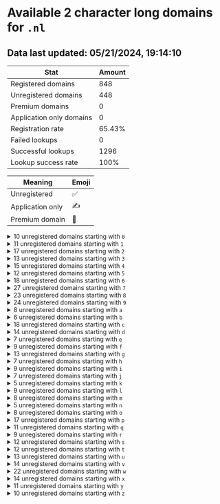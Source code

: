 # Available 2 character long domains for `.nl`

## Data last updated: 05/21/2024, 19:14:10

|Stat|Amount|
|--|--|
|Registered domains|848|
|Unregistered domains|448|
|Premium domains|0|
|Application only domains|0|
|Registration rate|65.43%|
|Failed lookups|0|
|Successful lookups|1296|
|Lookup success rate|100%|


|Meaning|Emoji|
|--|--|
|Unregistered|:white_check_mark:|
|Application only|:writing_hand:|
|Premium domain|:gem:|

<details>
<summary>10 unregistered domains starting with <bold><code>0</code></bold></summary>

|Type|Domain|
|--|--|
|:white_check_mark:|`00.nl`|
|:white_check_mark:|`01.nl`|
|:white_check_mark:|`06.nl`|
|:white_check_mark:|`07.nl`|
|:white_check_mark:|`08.nl`|
|:white_check_mark:|`0c.nl`|
|:white_check_mark:|`0d.nl`|
|:white_check_mark:|`0e.nl`|
|:white_check_mark:|`0t.nl`|
|:white_check_mark:|`0z.nl`|
</details>
<details>
<summary>11 unregistered domains starting with <bold><code>1</code></bold></summary>

|Type|Domain|
|--|--|
|:white_check_mark:|`10.nl`|
|:white_check_mark:|`13.nl`|
|:white_check_mark:|`14.nl`|
|:white_check_mark:|`19.nl`|
|:white_check_mark:|`1c.nl`|
|:white_check_mark:|`1f.nl`|
|:white_check_mark:|`1n.nl`|
|:white_check_mark:|`1o.nl`|
|:white_check_mark:|`1p.nl`|
|:white_check_mark:|`1t.nl`|
|:white_check_mark:|`1x.nl`|
</details>
<details>
<summary>17 unregistered domains starting with <bold><code>2</code></bold></summary>

|Type|Domain|
|--|--|
|:white_check_mark:|`21.nl`|
|:white_check_mark:|`22.nl`|
|:white_check_mark:|`23.nl`|
|:white_check_mark:|`24.nl`|
|:white_check_mark:|`25.nl`|
|:white_check_mark:|`2e.nl`|
|:white_check_mark:|`2f.nl`|
|:white_check_mark:|`2i.nl`|
|:white_check_mark:|`2j.nl`|
|:white_check_mark:|`2k.nl`|
|:white_check_mark:|`2l.nl`|
|:white_check_mark:|`2m.nl`|
|:white_check_mark:|`2u.nl`|
|:white_check_mark:|`2v.nl`|
|:white_check_mark:|`2w.nl`|
|:white_check_mark:|`2x.nl`|
|:white_check_mark:|`2y.nl`|
</details>
<details>
<summary>13 unregistered domains starting with <bold><code>3</code></bold></summary>

|Type|Domain|
|--|--|
|:white_check_mark:|`30.nl`|
|:white_check_mark:|`31.nl`|
|:white_check_mark:|`32.nl`|
|:white_check_mark:|`33.nl`|
|:white_check_mark:|`37.nl`|
|:white_check_mark:|`3a.nl`|
|:white_check_mark:|`3r.nl`|
|:white_check_mark:|`3s.nl`|
|:white_check_mark:|`3t.nl`|
|:white_check_mark:|`3u.nl`|
|:white_check_mark:|`3v.nl`|
|:white_check_mark:|`3w.nl`|
|:white_check_mark:|`3z.nl`|
</details>
<details>
<summary>15 unregistered domains starting with <bold><code>4</code></bold></summary>

|Type|Domain|
|--|--|
|:white_check_mark:|`40.nl`|
|:white_check_mark:|`41.nl`|
|:white_check_mark:|`42.nl`|
|:white_check_mark:|`43.nl`|
|:white_check_mark:|`47.nl`|
|:white_check_mark:|`4c.nl`|
|:white_check_mark:|`4d.nl`|
|:white_check_mark:|`4e.nl`|
|:white_check_mark:|`4h.nl`|
|:white_check_mark:|`4s.nl`|
|:white_check_mark:|`4t.nl`|
|:white_check_mark:|`4u.nl`|
|:white_check_mark:|`4x.nl`|
|:white_check_mark:|`4y.nl`|
|:white_check_mark:|`4z.nl`|
</details>
<details>
<summary>12 unregistered domains starting with <bold><code>5</code></bold></summary>

|Type|Domain|
|--|--|
|:white_check_mark:|`51.nl`|
|:white_check_mark:|`52.nl`|
|:white_check_mark:|`55.nl`|
|:white_check_mark:|`56.nl`|
|:white_check_mark:|`5b.nl`|
|:white_check_mark:|`5c.nl`|
|:white_check_mark:|`5h.nl`|
|:white_check_mark:|`5p.nl`|
|:white_check_mark:|`5q.nl`|
|:white_check_mark:|`5r.nl`|
|:white_check_mark:|`5s.nl`|
|:white_check_mark:|`5v.nl`|
</details>
<details>
<summary>18 unregistered domains starting with <bold><code>6</code></bold></summary>

|Type|Domain|
|--|--|
|:white_check_mark:|`60.nl`|
|:white_check_mark:|`61.nl`|
|:white_check_mark:|`64.nl`|
|:white_check_mark:|`65.nl`|
|:white_check_mark:|`68.nl`|
|:white_check_mark:|`69.nl`|
|:white_check_mark:|`6b.nl`|
|:white_check_mark:|`6c.nl`|
|:white_check_mark:|`6d.nl`|
|:white_check_mark:|`6e.nl`|
|:white_check_mark:|`6h.nl`|
|:white_check_mark:|`6i.nl`|
|:white_check_mark:|`6o.nl`|
|:white_check_mark:|`6p.nl`|
|:white_check_mark:|`6q.nl`|
|:white_check_mark:|`6r.nl`|
|:white_check_mark:|`6w.nl`|
|:white_check_mark:|`6z.nl`|
</details>
<details>
<summary>27 unregistered domains starting with <bold><code>7</code></bold></summary>

|Type|Domain|
|--|--|
|:white_check_mark:|`70.nl`|
|:white_check_mark:|`71.nl`|
|:white_check_mark:|`72.nl`|
|:white_check_mark:|`73.nl`|
|:white_check_mark:|`74.nl`|
|:white_check_mark:|`79.nl`|
|:white_check_mark:|`7a.nl`|
|:white_check_mark:|`7b.nl`|
|:white_check_mark:|`7c.nl`|
|:white_check_mark:|`7d.nl`|
|:white_check_mark:|`7e.nl`|
|:white_check_mark:|`7f.nl`|
|:white_check_mark:|`7g.nl`|
|:white_check_mark:|`7h.nl`|
|:white_check_mark:|`7k.nl`|
|:white_check_mark:|`7l.nl`|
|:white_check_mark:|`7m.nl`|
|:white_check_mark:|`7n.nl`|
|:white_check_mark:|`7o.nl`|
|:white_check_mark:|`7p.nl`|
|:white_check_mark:|`7q.nl`|
|:white_check_mark:|`7r.nl`|
|:white_check_mark:|`7s.nl`|
|:white_check_mark:|`7t.nl`|
|:white_check_mark:|`7x.nl`|
|:white_check_mark:|`7y.nl`|
|:white_check_mark:|`7z.nl`|
</details>
<details>
<summary>23 unregistered domains starting with <bold><code>8</code></bold></summary>

|Type|Domain|
|--|--|
|:white_check_mark:|`80.nl`|
|:white_check_mark:|`81.nl`|
|:white_check_mark:|`82.nl`|
|:white_check_mark:|`83.nl`|
|:white_check_mark:|`84.nl`|
|:white_check_mark:|`87.nl`|
|:white_check_mark:|`88.nl`|
|:white_check_mark:|`89.nl`|
|:white_check_mark:|`8c.nl`|
|:white_check_mark:|`8d.nl`|
|:white_check_mark:|`8g.nl`|
|:white_check_mark:|`8h.nl`|
|:white_check_mark:|`8i.nl`|
|:white_check_mark:|`8l.nl`|
|:white_check_mark:|`8m.nl`|
|:white_check_mark:|`8n.nl`|
|:white_check_mark:|`8q.nl`|
|:white_check_mark:|`8r.nl`|
|:white_check_mark:|`8v.nl`|
|:white_check_mark:|`8w.nl`|
|:white_check_mark:|`8x.nl`|
|:white_check_mark:|`8y.nl`|
|:white_check_mark:|`8z.nl`|
</details>
<details>
<summary>24 unregistered domains starting with <bold><code>9</code></bold></summary>

|Type|Domain|
|--|--|
|:white_check_mark:|`90.nl`|
|:white_check_mark:|`96.nl`|
|:white_check_mark:|`97.nl`|
|:white_check_mark:|`98.nl`|
|:white_check_mark:|`99.nl`|
|:white_check_mark:|`9a.nl`|
|:white_check_mark:|`9b.nl`|
|:white_check_mark:|`9c.nl`|
|:white_check_mark:|`9d.nl`|
|:white_check_mark:|`9e.nl`|
|:white_check_mark:|`9f.nl`|
|:white_check_mark:|`9i.nl`|
|:white_check_mark:|`9j.nl`|
|:white_check_mark:|`9k.nl`|
|:white_check_mark:|`9l.nl`|
|:white_check_mark:|`9m.nl`|
|:white_check_mark:|`9n.nl`|
|:white_check_mark:|`9o.nl`|
|:white_check_mark:|`9p.nl`|
|:white_check_mark:|`9t.nl`|
|:white_check_mark:|`9u.nl`|
|:white_check_mark:|`9v.nl`|
|:white_check_mark:|`9w.nl`|
|:white_check_mark:|`9z.nl`|
</details>
<details>
<summary>8 unregistered domains starting with <bold><code>a</code></bold></summary>

|Type|Domain|
|--|--|
|:white_check_mark:|`a1.nl`|
|:white_check_mark:|`a4.nl`|
|:white_check_mark:|`ac.nl`|
|:white_check_mark:|`ah.nl`|
|:white_check_mark:|`ak.nl`|
|:white_check_mark:|`aq.nl`|
|:white_check_mark:|`ax.nl`|
|:white_check_mark:|`ay.nl`|
</details>
<details>
<summary>6 unregistered domains starting with <bold><code>b</code></bold></summary>

|Type|Domain|
|--|--|
|:white_check_mark:|`b2.nl`|
|:white_check_mark:|`bf.nl`|
|:white_check_mark:|`bj.nl`|
|:white_check_mark:|`bq.nl`|
|:white_check_mark:|`bu.nl`|
|:white_check_mark:|`by.nl`|
</details>
<details>
<summary>18 unregistered domains starting with <bold><code>c</code></bold></summary>

|Type|Domain|
|--|--|
|:white_check_mark:|`c0.nl`|
|:white_check_mark:|`c4.nl`|
|:white_check_mark:|`c5.nl`|
|:white_check_mark:|`c6.nl`|
|:white_check_mark:|`c9.nl`|
|:white_check_mark:|`cc.nl`|
|:white_check_mark:|`cd.nl`|
|:white_check_mark:|`ce.nl`|
|:white_check_mark:|`cg.nl`|
|:white_check_mark:|`ci.nl`|
|:white_check_mark:|`cj.nl`|
|:white_check_mark:|`ck.nl`|
|:white_check_mark:|`cn.nl`|
|:white_check_mark:|`cp.nl`|
|:white_check_mark:|`cs.nl`|
|:white_check_mark:|`cv.nl`|
|:white_check_mark:|`cw.nl`|
|:white_check_mark:|`cz.nl`|
</details>
<details>
<summary>14 unregistered domains starting with <bold><code>d</code></bold></summary>

|Type|Domain|
|--|--|
|:white_check_mark:|`d2.nl`|
|:white_check_mark:|`d4.nl`|
|:white_check_mark:|`d8.nl`|
|:white_check_mark:|`dc.nl`|
|:white_check_mark:|`dd.nl`|
|:white_check_mark:|`df.nl`|
|:white_check_mark:|`dh.nl`|
|:white_check_mark:|`do.nl`|
|:white_check_mark:|`ds.nl`|
|:white_check_mark:|`du.nl`|
|:white_check_mark:|`dw.nl`|
|:white_check_mark:|`dx.nl`|
|:white_check_mark:|`dy.nl`|
|:white_check_mark:|`dz.nl`|
</details>
<details>
<summary>7 unregistered domains starting with <bold><code>e</code></bold></summary>

|Type|Domain|
|--|--|
|:white_check_mark:|`e3.nl`|
|:white_check_mark:|`e5.nl`|
|:white_check_mark:|`ee.nl`|
|:white_check_mark:|`ef.nl`|
|:white_check_mark:|`eo.nl`|
|:white_check_mark:|`et.nl`|
|:white_check_mark:|`ey.nl`|
</details>
<details>
<summary>9 unregistered domains starting with <bold><code>f</code></bold></summary>

|Type|Domain|
|--|--|
|:white_check_mark:|`f6.nl`|
|:white_check_mark:|`f7.nl`|
|:white_check_mark:|`f8.nl`|
|:white_check_mark:|`fc.nl`|
|:white_check_mark:|`fg.nl`|
|:white_check_mark:|`fh.nl`|
|:white_check_mark:|`fl.nl`|
|:white_check_mark:|`fo.nl`|
|:white_check_mark:|`fp.nl`|
</details>
<details>
<summary>13 unregistered domains starting with <bold><code>g</code></bold></summary>

|Type|Domain|
|--|--|
|:white_check_mark:|`g1.nl`|
|:white_check_mark:|`g2.nl`|
|:white_check_mark:|`g5.nl`|
|:white_check_mark:|`ga.nl`|
|:white_check_mark:|`gb.nl`|
|:white_check_mark:|`gh.nl`|
|:white_check_mark:|`gi.nl`|
|:white_check_mark:|`gj.nl`|
|:white_check_mark:|`gk.nl`|
|:white_check_mark:|`gl.nl`|
|:white_check_mark:|`gn.nl`|
|:white_check_mark:|`gt.nl`|
|:white_check_mark:|`gz.nl`|
</details>
<details>
<summary>7 unregistered domains starting with <bold><code>h</code></bold></summary>

|Type|Domain|
|--|--|
|:white_check_mark:|`h9.nl`|
|:white_check_mark:|`hd.nl`|
|:white_check_mark:|`hm.nl`|
|:white_check_mark:|`hn.nl`|
|:white_check_mark:|`hw.nl`|
|:white_check_mark:|`hx.nl`|
|:white_check_mark:|`hy.nl`|
</details>
<details>
<summary>9 unregistered domains starting with <bold><code>i</code></bold></summary>

|Type|Domain|
|--|--|
|:white_check_mark:|`i1.nl`|
|:white_check_mark:|`i8.nl`|
|:white_check_mark:|`ib.nl`|
|:white_check_mark:|`id.nl`|
|:white_check_mark:|`ii.nl`|
|:white_check_mark:|`ik.nl`|
|:white_check_mark:|`iu.nl`|
|:white_check_mark:|`iw.nl`|
|:white_check_mark:|`ix.nl`|
</details>
<details>
<summary>7 unregistered domains starting with <bold><code>j</code></bold></summary>

|Type|Domain|
|--|--|
|:white_check_mark:|`j1.nl`|
|:white_check_mark:|`j4.nl`|
|:white_check_mark:|`j6.nl`|
|:white_check_mark:|`jb.nl`|
|:white_check_mark:|`jk.nl`|
|:white_check_mark:|`jx.nl`|
|:white_check_mark:|`jz.nl`|
</details>
<details>
<summary>5 unregistered domains starting with <bold><code>k</code></bold></summary>

|Type|Domain|
|--|--|
|:white_check_mark:|`k7.nl`|
|:white_check_mark:|`kd.nl`|
|:white_check_mark:|`kn.nl`|
|:white_check_mark:|`kq.nl`|
|:white_check_mark:|`kt.nl`|
</details>
<details>
<summary>9 unregistered domains starting with <bold><code>l</code></bold></summary>

|Type|Domain|
|--|--|
|:white_check_mark:|`l5.nl`|
|:white_check_mark:|`l6.nl`|
|:white_check_mark:|`lc.nl`|
|:white_check_mark:|`ld.nl`|
|:white_check_mark:|`le.nl`|
|:white_check_mark:|`lh.nl`|
|:white_check_mark:|`ll.nl`|
|:white_check_mark:|`ln.nl`|
|:white_check_mark:|`lr.nl`|
</details>
<details>
<summary>8 unregistered domains starting with <bold><code>m</code></bold></summary>

|Type|Domain|
|--|--|
|:white_check_mark:|`m3.nl`|
|:white_check_mark:|`m4.nl`|
|:white_check_mark:|`m5.nl`|
|:white_check_mark:|`m6.nl`|
|:white_check_mark:|`m8.nl`|
|:white_check_mark:|`ma.nl`|
|:white_check_mark:|`mc.nl`|
|:white_check_mark:|`mk.nl`|
</details>
<details>
<summary>5 unregistered domains starting with <bold><code>n</code></bold></summary>

|Type|Domain|
|--|--|
|:white_check_mark:|`n6.nl`|
|:white_check_mark:|`ne.nl`|
|:white_check_mark:|`nl.nl`|
|:white_check_mark:|`nm.nl`|
|:white_check_mark:|`nw.nl`|
</details>
<details>
<summary>8 unregistered domains starting with <bold><code>o</code></bold></summary>

|Type|Domain|
|--|--|
|:white_check_mark:|`o0.nl`|
|:white_check_mark:|`o2.nl`|
|:white_check_mark:|`o5.nl`|
|:white_check_mark:|`ob.nl`|
|:white_check_mark:|`oc.nl`|
|:white_check_mark:|`od.nl`|
|:white_check_mark:|`ou.nl`|
|:white_check_mark:|`oy.nl`|
</details>
<details>
<summary>17 unregistered domains starting with <bold><code>p</code></bold></summary>

|Type|Domain|
|--|--|
|:white_check_mark:|`p0.nl`|
|:white_check_mark:|`p1.nl`|
|:white_check_mark:|`p5.nl`|
|:white_check_mark:|`p7.nl`|
|:white_check_mark:|`p8.nl`|
|:white_check_mark:|`pa.nl`|
|:white_check_mark:|`pb.nl`|
|:white_check_mark:|`pc.nl`|
|:white_check_mark:|`pd.nl`|
|:white_check_mark:|`pe.nl`|
|:white_check_mark:|`ph.nl`|
|:white_check_mark:|`pl.nl`|
|:white_check_mark:|`pm.nl`|
|:white_check_mark:|`po.nl`|
|:white_check_mark:|`pr.nl`|
|:white_check_mark:|`ps.nl`|
|:white_check_mark:|`pt.nl`|
</details>
<details>
<summary>11 unregistered domains starting with <bold><code>q</code></bold></summary>

|Type|Domain|
|--|--|
|:white_check_mark:|`q0.nl`|
|:white_check_mark:|`q1.nl`|
|:white_check_mark:|`q5.nl`|
|:white_check_mark:|`q6.nl`|
|:white_check_mark:|`q9.nl`|
|:white_check_mark:|`qc.nl`|
|:white_check_mark:|`qi.nl`|
|:white_check_mark:|`qq.nl`|
|:white_check_mark:|`qt.nl`|
|:white_check_mark:|`qu.nl`|
|:white_check_mark:|`qx.nl`|
</details>
<details>
<summary>9 unregistered domains starting with <bold><code>r</code></bold></summary>

|Type|Domain|
|--|--|
|:white_check_mark:|`r0.nl`|
|:white_check_mark:|`r5.nl`|
|:white_check_mark:|`r6.nl`|
|:white_check_mark:|`ra.nl`|
|:white_check_mark:|`rg.nl`|
|:white_check_mark:|`rh.nl`|
|:white_check_mark:|`rp.nl`|
|:white_check_mark:|`rq.nl`|
|:white_check_mark:|`rz.nl`|
</details>
<details>
<summary>12 unregistered domains starting with <bold><code>s</code></bold></summary>

|Type|Domain|
|--|--|
|:white_check_mark:|`s0.nl`|
|:white_check_mark:|`s4.nl`|
|:white_check_mark:|`s5.nl`|
|:white_check_mark:|`s6.nl`|
|:white_check_mark:|`sh.nl`|
|:white_check_mark:|`si.nl`|
|:white_check_mark:|`sj.nl`|
|:white_check_mark:|`sm.nl`|
|:white_check_mark:|`sp.nl`|
|:white_check_mark:|`ss.nl`|
|:white_check_mark:|`st.nl`|
|:white_check_mark:|`sz.nl`|
</details>
<details>
<summary>12 unregistered domains starting with <bold><code>t</code></bold></summary>

|Type|Domain|
|--|--|
|:white_check_mark:|`t6.nl`|
|:white_check_mark:|`ta.nl`|
|:white_check_mark:|`tb.nl`|
|:white_check_mark:|`tc.nl`|
|:white_check_mark:|`tg.nl`|
|:white_check_mark:|`th.nl`|
|:white_check_mark:|`ti.nl`|
|:white_check_mark:|`tl.nl`|
|:white_check_mark:|`to.nl`|
|:white_check_mark:|`ts.nl`|
|:white_check_mark:|`tw.nl`|
|:white_check_mark:|`tx.nl`|
</details>
<details>
<summary>13 unregistered domains starting with <bold><code>u</code></bold></summary>

|Type|Domain|
|--|--|
|:white_check_mark:|`u0.nl`|
|:white_check_mark:|`u6.nl`|
|:white_check_mark:|`u7.nl`|
|:white_check_mark:|`u8.nl`|
|:white_check_mark:|`ud.nl`|
|:white_check_mark:|`uj.nl`|
|:white_check_mark:|`uk.nl`|
|:white_check_mark:|`ul.nl`|
|:white_check_mark:|`uo.nl`|
|:white_check_mark:|`uu.nl`|
|:white_check_mark:|`ux.nl`|
|:white_check_mark:|`uy.nl`|
|:white_check_mark:|`uz.nl`|
</details>
<details>
<summary>14 unregistered domains starting with <bold><code>v</code></bold></summary>

|Type|Domain|
|--|--|
|:white_check_mark:|`v6.nl`|
|:white_check_mark:|`va.nl`|
|:white_check_mark:|`vg.nl`|
|:white_check_mark:|`vk.nl`|
|:white_check_mark:|`vl.nl`|
|:white_check_mark:|`vm.nl`|
|:white_check_mark:|`vn.nl`|
|:white_check_mark:|`vo.nl`|
|:white_check_mark:|`vp.nl`|
|:white_check_mark:|`vs.nl`|
|:white_check_mark:|`vt.nl`|
|:white_check_mark:|`vu.nl`|
|:white_check_mark:|`vv.nl`|
|:white_check_mark:|`vw.nl`|
</details>
<details>
<summary>22 unregistered domains starting with <bold><code>w</code></bold></summary>

|Type|Domain|
|--|--|
|:white_check_mark:|`w0.nl`|
|:white_check_mark:|`w3.nl`|
|:white_check_mark:|`w4.nl`|
|:white_check_mark:|`w5.nl`|
|:white_check_mark:|`w6.nl`|
|:white_check_mark:|`w7.nl`|
|:white_check_mark:|`w8.nl`|
|:white_check_mark:|`wc.nl`|
|:white_check_mark:|`wd.nl`|
|:white_check_mark:|`we.nl`|
|:white_check_mark:|`wf.nl`|
|:white_check_mark:|`wg.nl`|
|:white_check_mark:|`wh.nl`|
|:white_check_mark:|`wi.nl`|
|:white_check_mark:|`wj.nl`|
|:white_check_mark:|`wr.nl`|
|:white_check_mark:|`ws.nl`|
|:white_check_mark:|`wt.nl`|
|:white_check_mark:|`wu.nl`|
|:white_check_mark:|`wv.nl`|
|:white_check_mark:|`ww.nl`|
|:white_check_mark:|`wz.nl`|
</details>
<details>
<summary>14 unregistered domains starting with <bold><code>x</code></bold></summary>

|Type|Domain|
|--|--|
|:white_check_mark:|`x1.nl`|
|:white_check_mark:|`x5.nl`|
|:white_check_mark:|`x8.nl`|
|:white_check_mark:|`x9.nl`|
|:white_check_mark:|`xb.nl`|
|:white_check_mark:|`xc.nl`|
|:white_check_mark:|`xd.nl`|
|:white_check_mark:|`xm.nl`|
|:white_check_mark:|`xn.nl`|
|:white_check_mark:|`xs.nl`|
|:white_check_mark:|`xt.nl`|
|:white_check_mark:|`xu.nl`|
|:white_check_mark:|`xy.nl`|
|:white_check_mark:|`xz.nl`|
</details>
<details>
<summary>11 unregistered domains starting with <bold><code>y</code></bold></summary>

|Type|Domain|
|--|--|
|:white_check_mark:|`y0.nl`|
|:white_check_mark:|`y7.nl`|
|:white_check_mark:|`y8.nl`|
|:white_check_mark:|`y9.nl`|
|:white_check_mark:|`ya.nl`|
|:white_check_mark:|`yk.nl`|
|:white_check_mark:|`yl.nl`|
|:white_check_mark:|`ym.nl`|
|:white_check_mark:|`yw.nl`|
|:white_check_mark:|`yx.nl`|
|:white_check_mark:|`yz.nl`|
</details>
<details>
<summary>10 unregistered domains starting with <bold><code>z</code></bold></summary>

|Type|Domain|
|--|--|
|:white_check_mark:|`z1.nl`|
|:white_check_mark:|`z5.nl`|
|:white_check_mark:|`zc.nl`|
|:white_check_mark:|`zi.nl`|
|:white_check_mark:|`zj.nl`|
|:white_check_mark:|`zm.nl`|
|:white_check_mark:|`zn.nl`|
|:white_check_mark:|`zr.nl`|
|:white_check_mark:|`zu.nl`|
|:white_check_mark:|`zv.nl`|
</details>